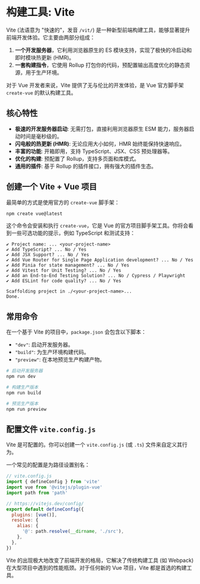 # 构建工具: Vite

Vite (法语意为 "快速的"，发音 `/vit/`) 是一种新型前端构建工具，能够显著提升前端开发体验。它主要由两部分组成：

1.  **一个开发服务器**，它利用浏览器原生的 ES 模块支持，实现了极快的冷启动和即时模块热更新 (HMR)。
2.  **一套构建指令**，它使用 Rollup 打包你的代码，预配置输出高度优化的静态资源，用于生产环境。

对于 Vue 开发者来说，Vite 提供了无与伦比的开发体验，是 Vue 官方脚手架 `create-vue` 的默认构建工具。

## 核心特性

-   **极速的开发服务器启动**: 无需打包，直接利用浏览器原生 ESM 能力，服务器启动时间是毫秒级的。
-   **闪电般的热更新 (HMR)**: 无论应用大小如何，HMR 始终能保持快速响应。
-   **丰富的功能**: 开箱即用，支持 TypeScript、JSX、CSS 预处理器等。
-   **优化的构建**: 预配置了 Rollup，支持多页面和库模式。
-   **通用的插件**: 基于 Rollup 的插件接口，拥有强大的插件生态。

## 创建一个 Vite + Vue 项目

最简单的方式是使用官方的 `create-vue` 脚手架：

```bash
npm create vue@latest
```

这个命令会安装和执行 `create-vue`，它是 Vue 的官方项目脚手架工具。你将会看到一些可选功能的提示，例如 TypeScript 和测试支持：

```
✔ Project name: ... <your-project-name>
✔ Add TypeScript? ... No / Yes
✔ Add JSX Support? ... No / Yes
✔ Add Vue Router for Single Page Application development? ... No / Yes
✔ Add Pinia for state management? ... No / Yes
✔ Add Vitest for Unit Testing? ... No / Yes
✔ Add an End-to-End Testing Solution? ... No / Cypress / Playwright
✔ Add ESLint for code quality? ... No / Yes

Scaffolding project in ./<your-project-name>...
Done.
```

## 常用命令

在一个基于 Vite 的项目中，`package.json` 会包含以下脚本：

-   `"dev"`: 启动开发服务器。
-   `"build"`: 为生产环境构建代码。
-   `"preview"`: 在本地预览生产构建产物。

```bash
# 启动开发服务器
npm run dev

# 构建生产版本
npm run build

# 预览生产版本
npm run preview
```

## 配置文件 `vite.config.js`

Vite 是可配置的。你可以创建一个 `vite.config.js` (或 `.ts`) 文件来自定义其行为。

一个常见的配置是为路径设置别名：

```javascript
// vite.config.js
import { defineConfig } from 'vite'
import vue from '@vitejs/plugin-vue'
import path from 'path'

// https://vitejs.dev/config/
export default defineConfig({
  plugins: [vue()],
  resolve: {
    alias: {
      '@': path.resolve(__dirname, './src'),
    },
  },
})
```

Vite 的出现极大地改变了前端开发的格局，它解决了传统构建工具 (如 Webpack) 在大型项目中遇到的性能瓶颈。对于任何新的 Vue 项目，Vite 都是首选的构建工具。 